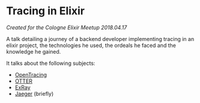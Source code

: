 # Tracing in Elixir

*Created for the Cologne Elixir Meetup 2018.04.17*

A talk detailing a journey of a backend developer implementing tracing in an elixir project, the technologies he used, the ordeals he faced and the knowledge he gained.

It talks about the following subjects:

- [OpenTracing](http://opentracing.io/)
- [OTTER](https://github.com/Bluehouse-Technology/otter)
- [ExRay](https://github.com/derailed/ex_ray)
- [Jaeger](http://www.jaegertracing.io/) (briefly)
